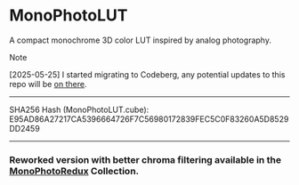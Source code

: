 # MonoPhotoLUT
A compact monochrome 3D color LUT inspired by analog photography.
> [!NOTE]
> [2025-05-25] I started migrating to Codeberg, any potential updates to this repo will be [on there](https://codeberg.org/trzyglow/MonoPhotoLUT).

____
SHA256 Hash (MonoPhotoLUT.cube):<br>
E95AD86A27217CA5396664726F7C56980172839FEC5C0F83260A5D8529DD2459
____

### Reworked version with better chroma filtering available in the [MonoPhotoRedux](https://github.com/trzyglow/MonoPhotoRedux) Collection.
